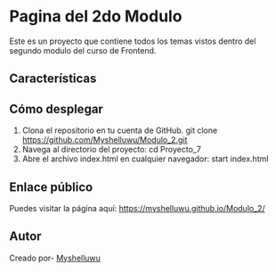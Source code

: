 # Pagina del 2do Modulo
Este es un proyecto que contiene todos los temas vistos dentro del segundo modulo del curso de Frontend.

## Características


## Cómo desplegar
1. Clona el repositorio en tu cuenta de GitHub.
git clone https://github.com/Myshelluwu/Modulo_2.git
2. Navega al directorio del proyecto:
cd Proyecto_7
3. Abre el archivo index.html en cualquier navegador:
start index.html

## Enlace público
Puedes visitar la página aquí: https://myshelluwu.github.io/Modulo_2/

## Autor
Creado por- [Myshelluwu](https://github.com/Myshelluwu)